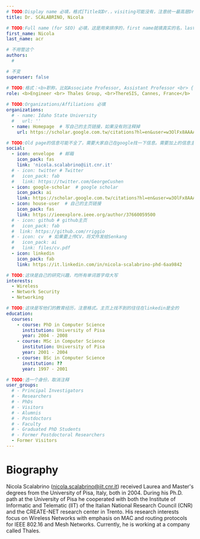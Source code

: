 ```yaml
---
# TODO:Display name 必填，格式[Title如Dr.，visiting可能没有，注意统一最高是Dr. 而不是Prof.] [全大写的Last name][, ][首字母大写的Last name]
title: Dr. SCALABRINO, Nicola

# TODO:Full name (for SEO) 必填，这是用来排序的，first name就填真实的名，last_name一定按照excel填写
first_name: Nicola   
last_name: acr

# 不用管这个
authors:
  # 

# 不变
superuser: false

# TODO:格式：<b>职称，比如Associate Professor, Assistant Professor <br> {工作单位}, {工作国家:China、USA等}</b>
role: <b>Engineer <br> Thales Group, <br>ThereSIS, Cannes, France</b>
 
# TODO:Organizations/Affiliations 必填
organizations:
  # - name: Idaho State University 
  #   url: ''
  - name: Homepage  # 写自己的主页链接，如果没有则注释掉
    url: https://scholar.google.com.tw/citations?hl=en&user=w3OlFx8AAAAJ&view_op=list_works&sortby=pubdate

# TODO:Old page的信息可能不全了，需要大家自己在google找一下信息。需要加上的信息主要包含email、google scholar、个人主页、linkedin
social:
  - icon: envelope  # 邮箱
    icon_pack: fas
    link: 'nicola.scalabrino@iit.cnr.it'
  # - icon: twitter # Twitter
  #   icon_pack: fab  
  #   link: https://twitter.com/GeorgeCushen
  - icon: google-scholar  # google scholar
    icon_pack: ai
    link: https://scholar.google.com.tw/citations?hl=en&user=w3OlFx8AAAAJ&view_op=list_works&sortby=pubdate
  - icon: house-user  # 自己的主页链接
    icon_pack: fas
    link: https://ieeexplore.ieee.org/author/37660059500
  # - icon: github # github主页
  #   icon_pack: fab   
  #  link: https://github.com/rriggio
  # - icon: cv  # 如果要上传CV，将文件发给Senkang
  #   icon_pack: ai
  #   link: files/cv.pdf
  - icon: linkedin 
    icon_pack: fab
    link: https://it.linkedin.com/in/nicola-scalabrino-phd-6aa9842

# TODO:这块是自己的研究兴趣，均所有单词首字母大写
interests:
  - Wireless
  - Network Security
  - Networking

# TODO:这块是写他们的教育经历，注意格式。主页上找不到的往往在linkedin是全的
education:
  courses:
    - course: PhD in Computer Science
      institution: University of Pisa
      year: 2004 - 2008
    - course: MSc in Computer Science
      institution: University of Pisa
      year: 2001 - 2004
    - course: BSc in Computer Science
      institution: ??
      year: 1997 - 2001

# TODO:选一个身份，取消注释
user_groups:
  # - Principal Investigators
  # - Researchers
  # - PhDs
  # - Visitors
  # - Alumnis
  # - Postdoctors
  # - Faculty
  # - Graduated PhD Students
  # - Former Postdoctoral Researchers
  - Former Visitors
---
```

<!-- TODO:写自己的Biography -->
# Biography
<!-- 这部分不要写他们的PhD招生信息，直接复制他们主页的个人简介。实在没有，在excel备注一下{个人资料缺失}再提交给我 -->
<!-- <p style="text-align:justify">  -->
Nicola Scalabrino (nicola.scalabrino@iit.cnr.it) received Laurea and Master's degrees from the University of Pisa, Italy, both in 2004. During his Ph.D. path at the University of Pisa he cooperated with both the Institute of Informatic and Telematic (lIT) of the Italian National Research Council (CNR) and the CREATE-NET research center in Trento. His research interests focus on Wireless Networks with emphasis on MAC and routing protocols for IEEE 802.16 and Mesh Networks. Currently, he is working at a company called Thales.